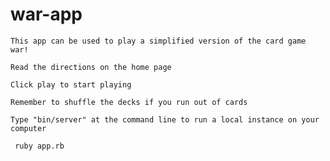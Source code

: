 # war-app

```This app can be used to play a simplified version of the card game war!```

```Read the directions on the home page```

```Click play to start playing```

```Remember to shuffle the decks if you run out of cards```

```Type "bin/server" at the command line to run a local instance on your computer```

``` ruby app.rb```
